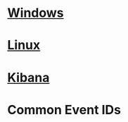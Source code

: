 # [Windows](https://misuchiru03.github.io/Host_Guide/cvah-guide/CVAH%20Hunt%20Guide/Windows/Windows.md)
# [Linux](https://misuchiru03.github.io/cvah-guide/CVAH%20Hunt%20Guide/Linux/)
# [Kibana](https://misuchiru03.github.io/cvah-guide/CVAH%20Hunt%20Guide/Kibana/)
# Common Event IDs
# 
